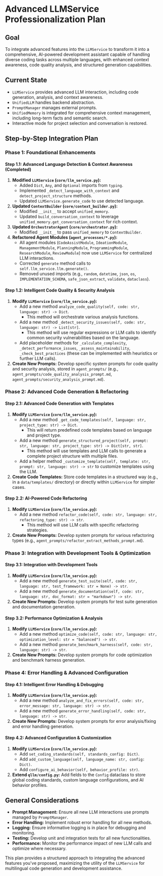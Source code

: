 # Advanced LLMService Professionalization Plan

## Goal
To integrate advanced features into the `LLMService` to transform it into a comprehensive, AI-powered development assistant capable of handling diverse coding tasks across multiple languages, with enhanced context awareness, code quality analysis, and structured generation capabilities.

## Current State
*   `LLMService` provides advanced LLM interaction, including code generation, analysis, and context awareness.
*   `UnifiedLLM` handles backend abstraction.
*   `PromptManager` manages external prompts.
*   `UnifiedMemory` is integrated for comprehensive context management, including long-term facts and semantic search.
*   Interactive mode for project selection and conversation is restored.

## Step-by-Step Integration Plan

### Phase 1: Foundational Enhancements

#### Step 1.1: Advanced Language Detection & Context Awareness (Completed)

1.  **Modified `LLMService` (`core/llm_service.py`):**
    *   Added `Dict`, `Any`, and `Optional` imports from `typing`.
    *   Implemented `_detect_language_with_context` and `detect_project_structure` methods.
    *   Updated `LLMService.generate_code` to use detected language.
2.  **Updated `ContextBuilder` (`core/context_builder.py`):**
    *   Modified `__init__` to accept `unified_memory`.
    *   Updated `build_conversation_context` to leverage `unified_memory.get_conversation_context` for rich context.
3.  **Updated `OrchestratorAgent` (`core/orchestrator.py`):**
    *   Modified `__init__` to pass `unified_memory` to `ContextBuilder`.
4.  **Refactored Agent Modules (`agent_processes/*.py`):**
    *   All agent modules (`CodeAssistModule`, `IdeationModule`, `ManagementModule`, `PlanningModule`, `ProgrammingModule`, `ResearchModule`, `ReviewModule`) now use `LLMService` for centralized LLM interactions.
    *   Corrected `generate` method calls to `self.llm_service.llm.generate()`.
    *   Removed unused imports (e.g., `random`, `datetime`, `json`, `os`, `IMPLEMENTATION_SCHEMA`, `safe_json_extract`, `validate`, `dataclass`).

#### Step 1.2: Intelligent Code Quality & Security Analysis

1.  **Modify `LLMService` (`core/llm_service.py`):**
    *   Add a new method `analyze_code_quality(self, code: str, language: str) -> Dict`.
        *   This method will orchestrate various analysis functions.
    *   Add a new method `_detect_security_issues(self, code: str, language: str) -> List[str]`.
        *   This method will use regular expressions or LLM calls to identify common security vulnerabilities based on the language.
    *   Add placeholder methods for `_calculate_complexity`, `_detect_performance_issues`, `_assess_maintainability`, `_check_best_practices` (these can be implemented with heuristics or further LLM calls).
2.  **Create New Prompts:** Develop specific system prompts for code quality and security analysis, stored in `agent_prompts/` (e.g., `agent_prompts/code_quality_analysis_prompt.md`, `agent_prompts/security_analysis_prompt.md`).

### Phase 2: Advanced Code Generation & Refactoring

#### Step 2.1: Advanced Code Generation with Templates

1.  **Modify `LLMService` (`core/llm_service.py`):**
    *   Add a new method `_get_code_templates(self, language: str, project_type: str) -> Dict`.
        *   This will return predefined code templates based on language and project type.
    *   Add a new method `generate_structured_project(self, prompt: str, language: str, project_type: str) -> Dict[str, str]`.
        *   This method will use templates and LLM calls to generate a complete project structure with multiple files.
    *   Add a helper method `_customize_template(self, template: str, prompt: str, language: str) -> str` to customize templates using the LLM.
2.  **Create Code Templates:** Store code templates in a structured way (e.g., in a `data/templates/` directory) or directly within `LLMService` for simpler cases.

#### Step 2.2: AI-Powered Code Refactoring

1.  **Modify `LLMService` (`core/llm_service.py`):**
    *   Add a new method `refactor_code(self, code: str, language: str, refactoring_type: str) -> str`.
        *   This method will use LLM calls with specific refactoring strategies.
2.  **Create New Prompts:** Develop system prompts for various refactoring types (e.g., `agent_prompts/refactor_extract_methods_prompt.md`).

### Phase 3: Integration with Development Tools & Optimization

#### Step 3.1: Integration with Development Tools

1.  **Modify `LLMService` (`core/llm_service.py`):**
    *   Add a new method `generate_test_suite(self, code: str, language: str, test_framework: str = None) -> str`.
    *   Add a new method `generate_documentation(self, code: str, language: str, doc_format: str = "markdown") -> str`.
2.  **Create New Prompts:** Develop system prompts for test suite generation and documentation generation.

#### Step 3.2: Performance Optimization & Analysis

1.  **Modify `LLMService` (`core/llm_service.py`):**
    *   Add a new method `optimize_code(self, code: str, language: str, optimization_level: str = "balanced") -> str`.
    *   Add a new method `generate_benchmark_harness(self, code: str, language: str) -> str`.
2.  **Create New Prompts:** Develop system prompts for code optimization and benchmark harness generation.

### Phase 4: Error Handling & Advanced Configuration

#### Step 4.1: Intelligent Error Handling & Debugging

1.  **Modify `LLMService` (`core/llm_service.py`):**
    *   Add a new method `analyze_and_fix_errors(self, code: str, error_message: str, language: str) -> str`.
    *   Add a new method `generate_error_handling(self, code: str, language: str) -> str`.
2.  **Create New Prompts:** Develop system prompts for error analysis/fixing and error handling generation.

#### Step 4.2: Advanced Configuration & Customization

1.  **Modify `LLMService` (`core/llm_service.py`):**
    *   Add `set_coding_standards(self, standards_config: Dict)`.
    *   Add `add_custom_language(self, language_name: str, config: Dict)`.
    *   Add `configure_ai_behavior(self, behavior_profile: str)`.
2.  **Extend `qllm/config.py`:** Add fields to the `Config` dataclass to store global coding standards, custom language configurations, and AI behavior profiles.

## General Considerations
*   **Prompt Management:** Ensure all new LLM interactions use prompts managed by `PromptManager`.
*   **Error Handling:** Implement robust error handling for all new methods.
*   **Logging:** Ensure informative logging is in place for debugging and monitoring.
*   **Testing:** Develop unit and integration tests for all new functionalities.
*   **Performance:** Monitor the performance impact of new LLM calls and optimize where necessary.

This plan provides a structured approach to integrating the advanced features you've proposed, maximizing the utility of the `LLMService` for multilingual code generation and development assistance.
